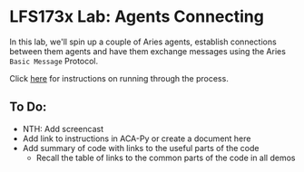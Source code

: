 # LFS173x Lab: Agents Connecting

In this lab, we'll spin up a couple of Aries agents, establish connections between them agents and have them exchange messages using the Aries `Basic Message` Protocol.

<!--- (To start the presentation, click [here](https://youtu.be/He1QHYuYxlw).) -->

Click [here](#) for instructions on running through the process.

## To Do:
- NTH: Add screencast
- Add link to instructions in ACA-Py or create a document here
- Add summary of code with links to the useful parts of the code
  - Recall the table of links to the common parts of the code in all demos